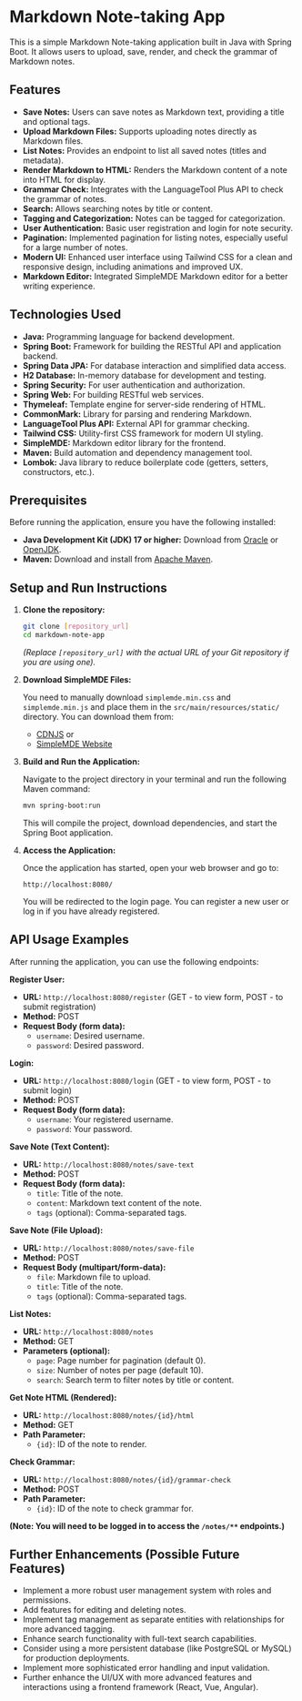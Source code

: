 # Markdown Note-taking App

This is a simple Markdown Note-taking application built in Java with Spring Boot. It allows users to upload, save, render, and check the grammar of Markdown notes.

## Features

- **Save Notes:** Users can save notes as Markdown text, providing a title and optional tags.
- **Upload Markdown Files:**  Supports uploading notes directly as Markdown files.
- **List Notes:** Provides an endpoint to list all saved notes (titles and metadata).
- **Render Markdown to HTML:**  Renders the Markdown content of a note into HTML for display.
- **Grammar Check:** Integrates with the LanguageTool Plus API to check the grammar of notes.
- **Search:** Allows searching notes by title or content.
- **Tagging and Categorization:** Notes can be tagged for categorization.
- **User Authentication:** Basic user registration and login for note security.
- **Pagination:** Implemented pagination for listing notes, especially useful for a large number of notes.
- **Modern UI:**  Enhanced user interface using Tailwind CSS for a clean and responsive design, including animations and improved UX.
- **Markdown Editor:** Integrated SimpleMDE Markdown editor for a better writing experience.

## Technologies Used

- **Java:** Programming language for backend development.
- **Spring Boot:** Framework for building the RESTful API and application backend.
- **Spring Data JPA:** For database interaction and simplified data access.
- **H2 Database:** In-memory database for development and testing.
- **Spring Security:** For user authentication and authorization.
- **Spring Web:** For building RESTful web services.
- **Thymeleaf:** Template engine for server-side rendering of HTML.
- **CommonMark:** Library for parsing and rendering Markdown.
- **LanguageTool Plus API:** External API for grammar checking.
- **Tailwind CSS:** Utility-first CSS framework for modern UI styling.
- **SimpleMDE:** Markdown editor library for the frontend.
- **Maven:** Build automation and dependency management tool.
- **Lombok:** Java library to reduce boilerplate code (getters, setters, constructors, etc.).

## Prerequisites

Before running the application, ensure you have the following installed:

- **Java Development Kit (JDK) 17 or higher:**  Download from [Oracle](https://www.oracle.com/java/technologies/javase-downloads.html) or [OpenJDK](https://openjdk.java.net/projects/jdk/).
- **Maven:** Download and install from [Apache Maven](https://maven.apache.org/download.cgi).

## Setup and Run Instructions

1.  **Clone the repository:**

    ```bash
    git clone [repository_url]
    cd markdown-note-app
    ```

    *(Replace `[repository_url]` with the actual URL of your Git repository if you are using one).*

2.  **Download SimpleMDE Files:**

    You need to manually download `simplemde.min.css` and `simplemde.min.js` and place them in the `src/main/resources/static/` directory. You can download them from:

    -   [CDNJS](https://cdnjs.com/libraries/simplemde) or
    -   [SimpleMDE Website](https://simplemde.com/)

3.  **Build and Run the Application:**

    Navigate to the project directory in your terminal and run the following Maven command:

    ```bash
    mvn spring-boot:run
    ```

    This will compile the project, download dependencies, and start the Spring Boot application.

4.  **Access the Application:**

    Once the application has started, open your web browser and go to:

    ```
    http://localhost:8080/
    ```

    You will be redirected to the login page. You can register a new user or log in if you have already registered.

## API Usage Examples

After running the application, you can use the following endpoints:

**Register User:**

- **URL:** `http://localhost:8080/register` (GET - to view form, POST - to submit registration)
- **Method:** POST
- **Request Body (form data):**
    - `username`:  Desired username.
    - `password`: Desired password.

**Login:**

- **URL:** `http://localhost:8080/login` (GET - to view form, POST - to submit login)
- **Method:** POST
- **Request Body (form data):**
    - `username`: Your registered username.
    - `password`: Your password.

**Save Note (Text Content):**

- **URL:** `http://localhost:8080/notes/save-text`
- **Method:** POST
- **Request Body (form data):**
    - `title`: Title of the note.
    - `content`: Markdown text content of the note.
    - `tags` (optional): Comma-separated tags.

**Save Note (File Upload):**

- **URL:** `http://localhost:8080/notes/save-file`
- **Method:** POST
- **Request Body (multipart/form-data):**
    - `file`: Markdown file to upload.
    - `title`: Title of the note.
    - `tags` (optional): Comma-separated tags.

**List Notes:**

- **URL:** `http://localhost:8080/notes`
- **Method:** GET
- **Parameters (optional):**
    - `page`: Page number for pagination (default 0).
    - `size`: Number of notes per page (default 10).
    - `search`: Search term to filter notes by title or content.

**Get Note HTML (Rendered):**

- **URL:** `http://localhost:8080/notes/{id}/html`
- **Method:** GET
- **Path Parameter:**
    - `{id}`: ID of the note to render.

**Check Grammar:**

- **URL:** `http://localhost:8080/notes/{id}/grammar-check`
- **Method:** POST
- **Path Parameter:**
    - `{id}`: ID of the note to check grammar for.

**(Note: You will need to be logged in to access the `/notes/**` endpoints.)**

## Further Enhancements (Possible Future Features)

- Implement a more robust user management system with roles and permissions.
- Add features for editing and deleting notes.
- Implement tag management as separate entities with relationships for more advanced tagging.
- Enhance search functionality with full-text search capabilities.
- Consider using a more persistent database (like PostgreSQL or MySQL) for production deployments.
- Implement more sophisticated error handling and input validation.
- Further enhance the UI/UX with more advanced features and interactions using a frontend framework (React, Vue, Angular).

